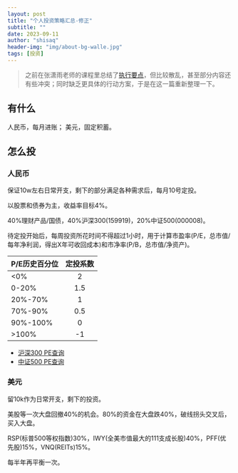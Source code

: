 ```yaml
---
layout: post
title: "个人投资策略汇总-修正"
subtitle: ""
date: 2023-09-11
author: "shisaq"
header-img: "img/about-bg-walle.jpg"
tags: [投资]
---
```


> 之前在张潇雨老师的课程里总结了[执行要点](../../../../2022/09/19/个人投资策略汇总/)，但比较散乱，甚至部分内容还有些冲突；同时缺乏更具体的行动方案，于是在这一篇重新整理一下。

## 有什么

人民币，每月进账；
美元，固定积蓄。

## 怎么投

### 人民币

保证10w左右日常开支，剩下的部分满足各种需求后，每月10号定投。

以股票和债券为主，收益率目标4%。

40%理财产品/国债，40%沪深300(159919)，20%中证500(000008)。

待定投开始后，每周投资所花时间不得超过1小时，用于计算市盈率(P/E，总市值/每年净利润，得出X年可收回成本)和市净率(P/B，总市值/净资产)。

| P/E历史百分位 | 定投系数 |
|-------------|:-------:|
|     <0%     |    2    |
|    0-20%    |   1.5   |
|   20%-70%   |    1    |
|   70%-90%   |   0.5   |
|   90%-100%  |    0    |
|    >100%    |   -1    |

* [沪深300 PE查询](https://danjuanfunds.com/dj-valuation-table-detail/SH000300)
* [中证500 PE查询](https://danjuanfunds.com/dj-valuation-table-detail/SH000905)

### 美元

留10k作为日常开支，剩下的投资。

美股等一次大盘回撤40%的机会。80%的资金在大盘跌40%，破线拐头交叉后，买入大盘。

RSP(标普500等权指数)30%，IWY(全美市值最大的111支成长股)40%，PFF(优先股)15%，VNQ(REITs)15%。

每半年再平衡一次。
